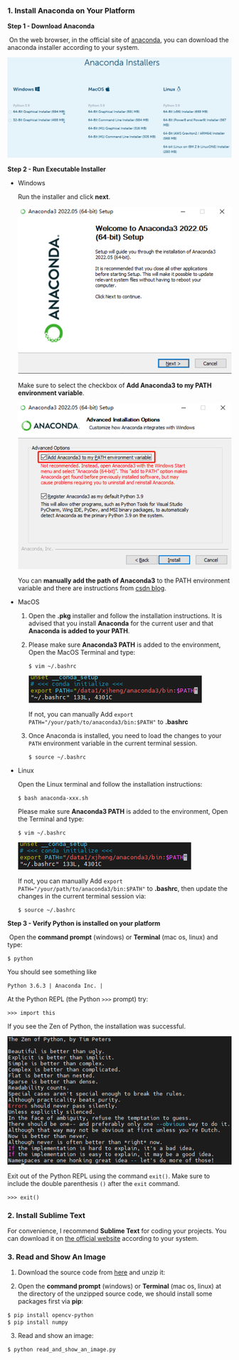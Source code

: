 ### 1. Install Anaconda on Your Platform

**Step 1 - Download Anaconda**

​      On the web browser, in the official site of [anaconda](https://www.anaconda.com/products/distribution#Downloads), you can download the anaconda installer according to your system.

![](images/anaconda.png)

**Step 2 - Run Executable Installer**

- Windows

  Run the installer and click **next**.

  ![](images/win-install.jpg)

  Make sure to select the checkbox of **Add Anaconda3 to my PATH environment variable**.

  ![](images/add-path.jpg)

  You can **manually add the path of Anaconda3** to the PATH environment variable and there are instructions from [csdn blog](https://blog.csdn.net/u013211009/article/details/78437098).

- MacOS

  1. Open the **.pkg** installer and follow the installation instructions. It is advised that you install **Anaconda** for the current user and that **Anaconda** **is added to your PATH**.

  2. Please make sure **Anaconda3 PATH** is added to the environment, Open the MacOS Terminal and type:

     ```
     $ vim ~/.bashrc
     ```

     ![](images/bashrc.jpg)

     If not, you can manually Add `export PATH="/your/path/to/anaconda3/bin:$PATH"` to **.bashrc**

  3. Once Anaconda is installed, you need to load the changes to your `PATH` environment variable in the current terminal session.

     ```
     $ source ~/.bashrc
     ```

- Linux

  Open the Linux terminal and follow the installation instructions:

  ```
  $ bash anaconda-xxx.sh
  ```

  Please make sure **Anaconda3 PATH** is added to the environment, Open the Terminal and type:

  ```
  $ vim ~/.bashrc
  ```

  ![](images/bashrc.jpg)
  
  If not, you can manually Add `export PATH="/your/path/to/anaconda3/bin:$PATH"` to **.bashrc**, then update the changes in the current terminal session via:
  
  ```$ source ~/.bashrc
  $ source ~/.bashrc
  ```

**Step 3 - Verify Python is installed on your platform**

​     Open the **command prompt** (windows) or **Terminal** (mac os, linux) and type:	

```
$ python
```

You should see something like

```
Python 3.6.3 | Anaconda Inc. |
```

At the Python REPL (the Python `>>>` prompt) try:

```
>>> import this
```

If you see the Zen of Python, the installation was successful. 

![](images/zen.png)

Exit out of the Python REPL using the command `exit()`. Make sure to include the double parenthesis `()` after the `exit` command.

```
>>> exit()
```

### 2. Install Sublime Text

For convenience, I recommend **Sublime Text** for coding your projects. You can download it on [the official website](https://www.sublimetext.com/) according to your system.

### 3. Read and Show An Image

1. Download the source code from [here](https://github.com/Sierkinhane/Wenzhou-Kean-CPS-4893-W01/archive/refs/heads/master.zip) and unzip it:

2. Open the **command prompt** (windows) or **Terminal** (mac os, linux) at the directory of the unzipped source code, we should install some packages first via **pip**:

```
$ pip install opencv-python
$ pip install numpy
```

3. Read and show an image:

```
$ python read_and_show_an_image.py
```

